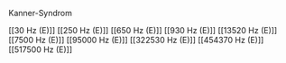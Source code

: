 Kanner-Syndrom

[[30 Hz (E)]]
[[250 Hz (E)]]
[[650 Hz (E)]]
[[930 Hz (E)]]
[[13520 Hz (E)]]
[[7500 Hz (E)]]
[[95000 Hz (E)]]
[[322530 Hz (E)]]
[[454370 Hz (E)]]
[[517500 Hz (E)]]